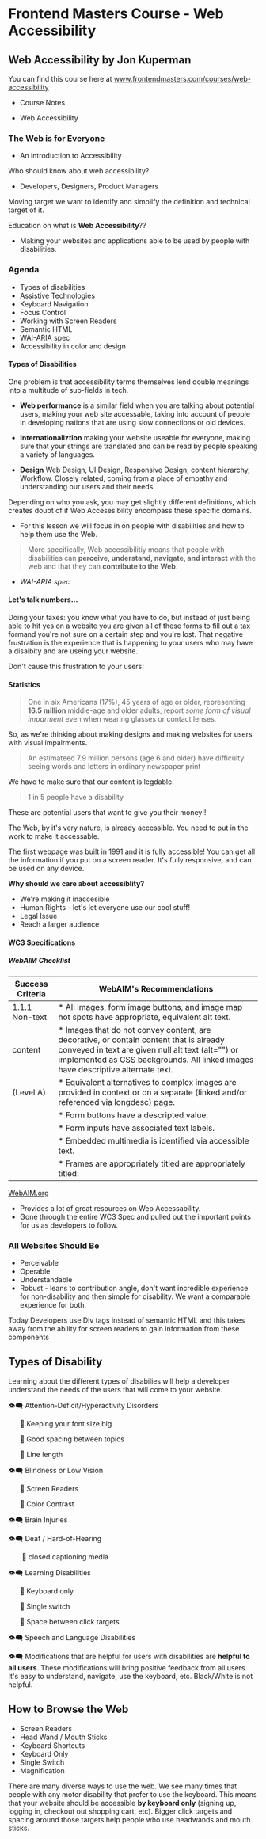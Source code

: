 # Frontend Masters Course - Web Accessibility
## Web Accessibility by Jon Kuperman

You can find this course here at www.frontendmasters.com/courses/web-accessibility

- Course Notes

* Web Accessibility

### The Web is for Everyone
 - An  introduction  to  Accessibility

 Who should know about web accessibility?
 * Developers, Designers, Product Managers

 Moving target we want to identify and simplify the definition and technical target of it.

 Education on what is **Web Accessibility**??

 * Making your websites and applications able to be used by people with disabilities.

###  Agenda

* Types  of disabilities
* Assistive Technologies
* Keyboard Navigation
* Focus Control
* Working with Screen Readers
* Semantic HTML
* WAI-ARIA spec
* Accessibility in color and design

#### Types of Disabilities

  One problem is that accessibility terms themselves lend double meanings into a multitude of sub-fields in tech.

  * **Web performance** is a similar field when you are talking about potential users, making your web site accessable, taking into account of people in developing nations that are using slow connections or old devices.

  * **Internationaliztion** making your website useable for everyone, making sure that your strings are translated and can be read by people speaking a variety of languages.

  * **Design** Web Design, UI Design, Responsive Design, content hierarchy, Workflow. Closely related, coming from a place of empathy and  understanding our users and their needs.

Depending on who you ask, you may get slightly different definitions, which creates doubt of if Web Accesesibility encompass these specific domains.

* For this lesson we will focus in on people with disabilities and how to help them use the Web.


> More specifically, Web accessibilitiy means that people with disabilities can **perceive, understand, navigate, and interact** with the web and that they can **contribute to the Web**.

- *WAI-ARIA spec*

#### Let's talk numbers...

Doing your taxes: you know what you have to do, but instead of just being able to hit yes on a website you are given all of these forms to fill out a tax formand you're not sure on a certain step and you're lost. That negative frustration is the experience that is happening to your users who may have a disaibity and are useing your website.

Don't cause this frustration to your users!

#### Statistics

> One in six Americans (17%), 45 years of age or older, representing **16.5 million** middle-age and older adults, report *some form of visual imparment* even when wearing glasses or contact lenses.

So, as we're thinking about making designs and making websites for users with visual impairments.

> An estimateed 7.9 million  persons (age 6 and older) have difficulty  seeing words and letters in ordinary newspaper print

We have to make sure that our content is legdable.

> 1 in 5 people have a disability

These are potential users that want to give you their money!!

The Web, by it's very nature, is already accessible. You need to put in the work to make it accessable.

The first webpage was built in 1991 and it is fully accessible! You can get all the information if you put on a screen reader. It's fully responsive, and can be used on any  device.

**Why should we care about accessiblity?**
* We're making it inaccesible
* Human Rights - let's let everyone use our cool stuff!
* Legal Issue
* Reach a larger audience

#### WC3 Specifications

##### WebAIM Checklist


| Success Criteria| WebAIM's Recommendations                                                                                                                                                                                                        |
| ----------------|---------------------------------------------------------------------------------------------------------------------------------------------------------------------------------------------------------------------------------|
| 1.1.1 Non-text  | * All images, form image buttons, and image map hot spots have appropriate, equivalent alt text.                                                                                                                                |
| content         | * Images that do  not convey content, are decorative, or contain content that is already conveyed in text are given null alt text (alt="") or implemented as CSS backgrounds. All linked images have descriptive alternate text.|
|(Level A)        | * Equivalent alternatives to complex images are provided in context or on a separate (linked and/or referenced via longdesc) page.                                                                                              |
|                 | * Form buttons have a descripted value.                                                                                                                                                                                         |
|                 | * Form inputs have associated text labels.                                                                                                                                                                                      |
|                 | * Embedded multimedia is identified via  accessible text.                                                                                                                                                                       |
|                 | * Frames are appropriately titled are appropriately titled.                                                                                                                                                                      |

[WebAIM.org](https://webaim.org/)

* Provides a lot of great resources on Web Accessability.
* Gone through the entire WC3 Spec and pulled out the important points for us as developers to follow.

### All Websites Should Be
* Perceivable
* Operable
* Understandable
* Robust - leans to contribution angle, don't want incredible experience for non-disability and then simple for disability. We want a comparable experience for both.

Today Developers use Div tags instead of semantic HTML and this takes away from the ability for screen readers to gain information from these components


## Types of Disability

Learning about the different types of disabilies will help a developer understand the needs of the users that will come to your website.

:eye_speech_bubble: Attention-Deficit/Hyperactivity Disorders

 &nbsp;&nbsp;&nbsp;&nbsp;&nbsp;&nbsp;:yellow_heart: Keeping your font size big

 &nbsp;&nbsp;&nbsp;&nbsp;&nbsp;&nbsp;:yellow_heart: Good spacing between topics

 &nbsp;&nbsp;&nbsp;&nbsp;&nbsp;&nbsp;:yellow_heart: Line length

:eye_speech_bubble: Blindness or Low Vision

 &nbsp;&nbsp;&nbsp;&nbsp;&nbsp;&nbsp;:blue_heart: Screen Readers

 &nbsp;&nbsp;&nbsp;&nbsp;&nbsp;&nbsp;:blue_heart: Color Contrast

:eye_speech_bubble: Brain Injuries

:eye_speech_bubble: Deaf / Hard-of-Hearing

&nbsp;&nbsp;&nbsp;&nbsp;&nbsp;&nbsp; :orange_heart: closed captioning media

:eye_speech_bubble: Learning Disabilities

 &nbsp;&nbsp;&nbsp;&nbsp;&nbsp;&nbsp;:green_heart: Keyboard only

 &nbsp;&nbsp;&nbsp;&nbsp;&nbsp;&nbsp;:green_heart: Single switch

 &nbsp;&nbsp;&nbsp;&nbsp;&nbsp;&nbsp;:green_heart: Space between click targets

:eye_speech_bubble: Speech and Language Disabilities

:eye_speech_bubble: Modifications that are helpful for users with disabilities are **helpful to all users**. These modifications will bring positive feedback from all users. It's easy to understand, navigate, use the keyboard, etc. Black/White is not helpful.

## How to Browse the Web
* Screen Readers
* Head Wand / Mouth Sticks
* Keyboard Shortcuts
* Keyboard Only
* Single Switch
* Magnification

There are many diverse ways to use the web. We see many times that people with any motor disability that prefer to use the keyboard. This means that your website should be accessible **by keyboard only** (signing up, logging in, checkout out shopping cart, etc).
Bigger click targets and spacing around those targets help people who use headwands and mouth sticks.



